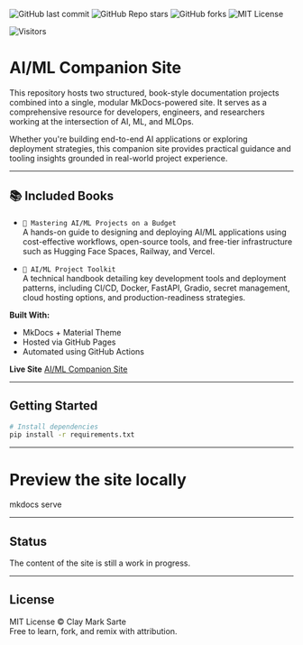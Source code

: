 ![GitHub last commit](https://img.shields.io/github/last-commit/McKlay/MLops-Project-Handbook)
![GitHub Repo stars](https://img.shields.io/github/stars/McKlay/MLops-Project-Handbook?style=social)
![GitHub forks](https://img.shields.io/github/forks/McKlay/MLops-Project-Handbook?style=social)
![MIT License](https://img.shields.io/github/license/McKlay/MLops-Project-Handbook)

![Visitors](https://visitor-badge.laobi.icu/badge?page_id=McKlay.MLops-Project-Handbook)

# AI/ML Companion Site

This repository hosts two structured, book-style documentation projects combined into a single, modular MkDocs-powered site. It serves as a comprehensive resource for developers, engineers, and researchers working at the intersection of AI, ML, and MLOps.

Whether you're building end-to-end AI applications or exploring deployment strategies, this companion site provides practical guidance and tooling insights grounded in real-world project experience.

---

## 📚 Included Books

- `📘 Mastering AI/ML Projects on a Budget`  
  A hands-on guide to designing and deploying AI/ML applications using cost-effective workflows, open-source tools, and free-tier infrastructure such as Hugging Face Spaces, Railway, and Vercel.

- `📘 AI/ML Project Toolkit`  
  A technical handbook detailing key development tools and deployment patterns, including CI/CD, Docker, FastAPI, Gradio, secret management, cloud hosting options, and production-readiness strategies.

**Built With:**
- MkDocs + Material Theme
- Hosted via GitHub Pages
- Automated using GitHub Actions

**Live Site** [AI/ML Companion Site](https://mcklay.github.io/MLops-Project-Handbook/)

---

## Getting Started

```bash
# Install dependencies
pip install -r requirements.txt
```

---

# Preview the site locally
mkdocs serve

---

## Status
The content of the site is still a work in progress.

---

## License

MIT License © Clay Mark Sarte  
Free to learn, fork, and remix with attribution.
